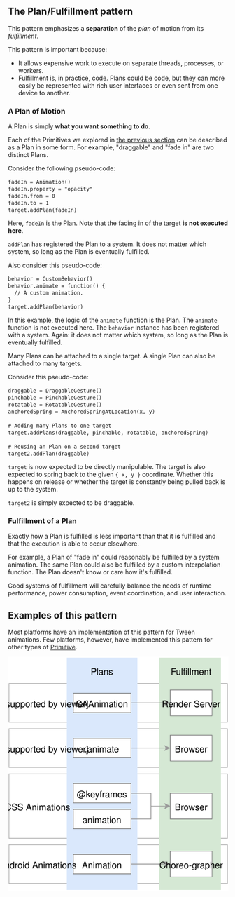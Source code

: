 ## The Plan/Fulfillment pattern

This pattern emphasizes a **separation** of the *plan* of motion from its *fulfillment*.

This pattern is important because:

- It allows expensive work to execute on separate threads, processes, or workers.
- Fulfillment is, in practice, code. Plans could be code, but they can more easily be represented with rich user interfaces or even sent from one device to another.

### A Plan of Motion

A Plan is simply **what you want something to do**.

Each of the Primitives we explored in [the previous section](primitives.md) can be described as a Plan in some form. For example, "draggable" and "fade in" are two distinct Plans.

Consider the following pseudo-code:

    fadeIn = Animation()
    fadeIn.property = "opacity"
    fadeIn.from = 0
    fadeIn.to = 1
    target.addPlan(fadeIn)

Here, `fadeIn` is the Plan. Note that the fading in of the target **is not executed here**.

`addPlan` has registered the Plan to a system. It does not matter which system, so long as the Plan is eventually fulfilled.

Also consider this pseudo-code:

    behavior = CustomBehavior()
    behavior.animate = function() {
      // A custom animation.
    }
    target.addPlan(behavior)

In this example, the logic of the `animate` function is the Plan. The `animate` function is not executed here. The `behavior` instance has been registered with a system. Again: it does not matter which system, so long as the Plan is eventually fulfilled.

Many Plans can be attached to a single target. A single Plan can also be attached to many targets.

Consider this pseudo-code:

    draggable = DraggableGesture()
    pinchable = PinchableGesture()
    rotatable = RotatableGesture()
    anchoredSpring = AnchoredSpringAtLocation(x, y)
    
    # Adding many Plans to one target
    target.addPlans(draggable, pinchable, rotatable, anchoredSpring)
    
    # Reusing an Plan on a second target
    target2.addPlan(draggable)

`target` is now expected to be directly manipulable. The target is also expected to spring back to the given `{ x, y }` coordinate. Whether this happens on release or whether the target is constantly being pulled back is up to the system.

`target2` is simply expected to be draggable.

### Fulfillment of a Plan

Exactly how a Plan is fulfilled is less important than that it **is** fulfilled and that the execution is able to occur elsewhere.

For example, a Plan of "fade in" could reasonably be fulfilled by a system animation. The same Plan could also be fulfilled by a custom interpolation function.  The Plan doesn't know or care how it's fulfilled.

Good systems of fulfillment will carefully balance the needs of runtime performance, power consumption, event coordination, and user interaction.

## Examples of this pattern

Most platforms have an implementation of this pattern for Tween animations. Few platforms, however, have implemented this pattern for other types of [Primitive](../primitives.md).

![](../../_assets/PatternMatches.svg)